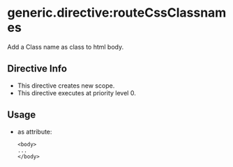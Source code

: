 



# generic.directive:routeCssClassnames








Add a Class name as class to html body.








## Directive Info

* This directive creates new scope.
* This directive executes at priority level 0.


## Usage



* as attribute:
    ```
    <body>
    ...
    </body>
    ```







